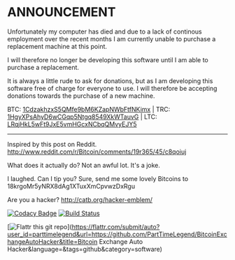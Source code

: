 ANNOUNCEMENT
============

Unfortunately my computer has died and due to a lack of continous employment over the recent months I am currently unable to purchase a replacement machine at this point.

I will therefore no longer be developing this software until I am able to purchase a replacement.

It is always a little rude to ask for donations, but as I am developing this software free of charge for everyone to use. I will therefore be accepting donations towards the purchase of a new machine.

BTC: [1CdzakhzxS5QMfe9bM6KZapNWbFtfNKimx](bitcoin:1CdzakhzxS5QMfe9bM6KZapNWbFtfNKimx) | TRC: [1HgyXPsAhyD6wCGqp5Ntgq8549XkWTauvG](terracoin:1HgyXPsAhyD6wCGqp5Ntgq8549XkWTauvG) | LTC: [LRqjHkL5wFt9JxE5vmHGcxNCbqQMvyEJY5](litecoin:LRqjHkL5wFt9JxE5vmHGcxNCbqQMvyEJY5)

-----------------------------------------------------------------------------------------------------------------------------------------------------------------------------------------------------------------------------------------------------------------------

Inspired by this post on Reddit.
http://www.reddit.com/r/Bitcoin/comments/19r365/45/c8qoiuj

What does it actually do?
Not an awful lot. It's a joke.

I laughed. Can I tip you?
Sure, send me some lovely Bitcoins to 18krgoMr5yNRX8dAg1XTuxXmCpvwzDxRgu

Are you a hacker?
http://catb.org/hacker-emblem/

[![Codacy Badge](https://api.codacy.com/project/badge/Grade/80ea76f7fc70407aa91d8f0271d623b9)](https://www.codacy.com/app/PartTimeLegend/BitcoinExchangeAutoHacker?utm_source=github.com&utm_medium=referral&utm_content=PartTimeLegend/BitcoinExchangeAutoHacker&utm_campaign=badger)
[![Build Status](https://travis-ci.org/PartTimeLegend/BitcoinExchangeAutoHacker.png?branch=master)](https://travis-ci.org/PartTimeLegend/BitcoinExchangeAutoHacker)

[![Flattr this git repo](http://api.flattr.com/button/flattr-badge-large.png)](https://flattr.com/submit/auto?user_id=parttimelegend&url=https://github.com/PartTimeLegend/BitcoinExchangeAutoHacker&title=Bitcoin Exchange Auto Hacker&language=&tags=github&category=software) 
